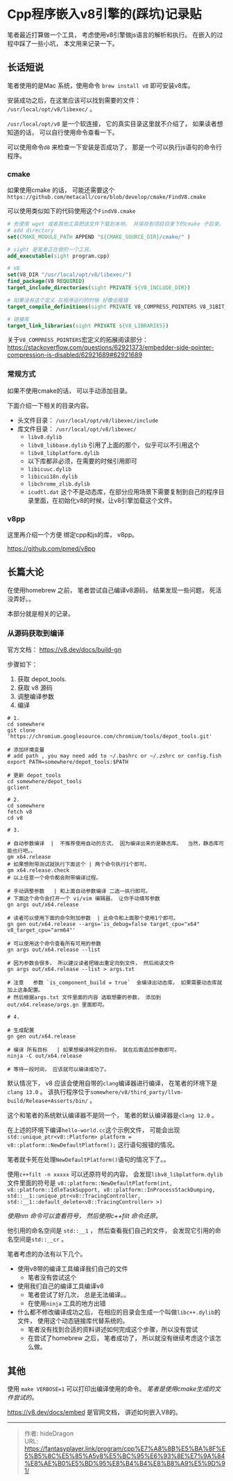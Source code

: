 # Cpp程序嵌入v8引擎的(踩坑)记录贴


笔者最近打算做一个工具， 考虑使用v8引擎做js语言的解析和执行。  在嵌入的过程中踩了一些小坑， 本文用来记录一下。 



## 长话短说

笔者使用的是Mac 系统，使用命令 `brew install v8` 即可安装v8库。 

安装成功之后，在这里应该可以找到需要的文件： ` /usr/local/opt/v8/libexec/`  。

`/usr/local/opt/v8` 是一个软连接， 它的真实目录这里就不介绍了， 如果读者想知道的话， 可以自行使用命令查看一下。 

可以使用命令`d8` 来检查一下安装是否成功了， 那是一个可以执行js语句的命令行程序。 



### cmake

如果使用cmake 的话， 可能还需要这个 `https://github.com/metacall/core/blob/develop/cmake/FindV8.cmake` 

可以使用类似如下的代码使用这个`FindV8.cmake`

```cmake
# 先使用 wget 或者其他工具把该文件下载到本地， 并保存到项目目录下的cmake 子目录。 
# add directory 
set(CMAKE_MODULE_PATH APPEND "${CMAKE_SOURCE_DIR}/cmake/" )

# sight 是笔者正在做的一个工具。 
add_executable(sight program.cpp)

# V8
set(V8_DIR "/usr/local/opt/v8/libexec/")
find_package(V8 REQUIRED)
target_include_directories(sight PRIVATE ${V8_INCLUDE_DIR})

# 如果没有这个定义 在程序运行的时候 好像会报错 
target_compile_definitions(sight PRIVATE V8_COMPRESS_POINTERS V8_31BIT_SMIS_ON_64BIT_ARCH)

# 链接库
target_link_libraries(sight PRIVATE ${V8_LIBRARIES})
```

关于`V8_COMPRESS_POINTERS`宏定义的拓展阅读部分： https://stackoverflow.com/questions/62921373/embedder-side-pointer-compression-is-disabled/62921689#62921689



### 常规方式

如果不使用cmake的话， 可以手动添加目录。 

下面介绍一下相关的目录内容。 

- 头文件目录： `/usr/local/opt/v8/libexec/include`
- 库文件目录： `/usr/local/opt/v8/libexec/`
  - `libv8.dylib`  
  - `libv8_libbase.dylib`   引用了上面的那个， 似乎可以不引用这个
  - `libv8_libplatform.dylib`  
  - 以下库都非必须，在需要的时候引用即可
  - `libicuuc.dylib` 
  - `libicui18n.dylib`
  - `libchrome_zlib.dylib`
  - `icudtl.dat`   这个不是动态库，在部分应用场景下需要复制到自己的程序目录里面，在初始化v8的时候，让v8引擎加载这个文件。 



### v8pp

这里再介绍一个方便 绑定cpp和js的库， v8pp。 

https://github.com/pmed/v8pp 



## 长篇大论

在使用homebrew 之前， 笔者尝试自己编译v8源码， 结果发现一些问题， 死活没弄好。。 

本部分就是相关的记录。 



### 从源码获取到编译

官方文档： https://v8.dev/docs/build-gn

步骤如下： 

1. 获取 depot_tools.
2. 获取 v8 源码
3. 调整编译参数
4. 编译



```shell
# 1. 
cd somewhere
git clone 'https://chromium.googlesource.com/chromium/tools/depot_tools.git'

# 添加环境变量 
# add path , you may need add to ~/.bashrc or ~/.zshrc or config.fish 
export PATH=somewhere/depot_tools:$PATH

# 更新 depot_tools
cd somewhere/depot_tools
gclient

# 2.
cd somewhere
fetch v8
cd v8

# 3. 

# 自动参数编译  |  不推荐使用自动的方式， 因为编译出来的是静态库。  当然，静态库可能也行吧。。 
gm x64.release
# 如果想附带测试就执行下面这个 | 两个命令执行1个即可。 
gm x64.release.check
# 以上任意一个命令都会附带编译过程。 

# 手动调整参数   | 和上面自动参数编译 二选一执行即可。 
# 下面这个命令会打开一个 vi/vim 编辑器， 让你手动填写参数
gn args out/x64.release

# 读者可以使用下面的命令附加参数  | 此命令和上面那个使用1个即可。 
gn gen out/x64.release --args='is_debug=false target_cpu="x64" v8_target_cpu="arm64"'

# 可以使用这个命令查看所有可用的参数  
gn args out/x64.release --list

# 因为参数会很多， 所以建议读者把输出重定向到文件， 然后阅读文件  
gn args out/x64.release --list > args.txt 

# 注意   参数 `is_component_build = true`  会编译出动态库， 如果需要动态库就加上这条配置。 
# 然后根据args.txt 文件里面的内容 选取想要的参数， 添加到 out/x64.release/args.gn 里面即可。 

# 4. 

# 生成配置
gn gen out/x64.release

# 编译 所有目标   | 如果想编译特定的目标， 就在后面追加参数即可。 
ninja -C out/x64.release

# 等待一段时间， 应该就可以编译成功了。 
```

默认情况下， v8 应该会使用自带的`clang`编译器进行编译， 在笔者的环境下是 `clang 13.0` 。  该执行程序位于`somewhere/v8/third_party/llvm-build/Release+Asserts/bin/` 。

这个和笔者的系统默认编译器不是同一个， 笔者的默认编译器是`clang 12.0` 。 

在上述的环境下编译`hello-world.cc`这个示例文件， 可能会出现 `std::unique_ptr<v8::Platform> platform = v8::platform::NewDefaultPlatform();` 这行语句报错的情况。 

笔者就卡死在处理`NewDefaultPlatform()`语句的情况下了。。 

使用`c++filt -n xxxxx` 可以还原符号的内容， 会发现`libv8_libplatform.dylib` 文件里面的符号是 `v8::platform::NewDefaultPlatform(int, v8::platform::IdleTaskSupport, v8::platform::InProcessStackDumping, std::__1::unique_ptr<v8::TracingController, std::__1::default_delete<v8::TracingController> >)` 

*使用nm 命令可以查看符号， 然后使用c++filt 命令还原。*

他引用的命名空间是 `std::__1` ， 然后查看我们自己的文件， 会发现它引用的命名空间是`std::__cr` 。

笔者考虑的办法有以下几个。 

- 使用v8带的编译工具编译我们自己的文件
  - 笔者没有尝试这个
- 使用我们自己的编译工具编译v8 
  - 笔者尝试了好几次， 总是无法编译。。
  - 在使用`ninja` 工具的地方出错
- 什么都不修改编译成功之后， 在相应的目录会生成一个叫做`libc++.dylib`的文件， 使用这个动态链接库代替系统的。 
  - 笔者没有找到合适的资料讲述如何完成这个步骤，所以没有尝试
  - 在尝试了homebrew 之后， 笔者成功了， 所以就没有继续考虑这个该怎么做。 



## 其他

使用 `make VERBOSE=1` 可以打印出编译使用的命令。  *笔者是使用cmake生成的文件尝试的。*



https://v8.dev/docs/embed  是官网文档， 讲述如何嵌入V8的。 



---

> 作者: hideDragon  
> URL: https://fantasyplayer.link/program/cpp%E7%A8%8B%E5%BA%8F%E5%B5%8C%E5%85%A5v8%E5%BC%95%E6%93%8E%E7%9A%84%E8%AE%B0%E5%BD%95%E8%B4%B4%E8%B8%A9%E5%9D%91/  

